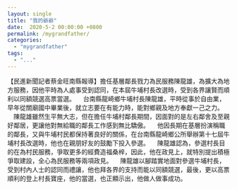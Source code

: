```yaml
---
layout: single
title: "我的爺爺"
date:  2020-5-2 00:00:00 +0800
permalink: /mygrandfather/
categories: 
  - "mygrandfather"
tags:
  - "..."
---
```


【民進新聞記者蔡金旺南縣報導】擔任基層鄰長戮力為民服務陳龍雄，為擴大為地方服務，因他平時為人處事受到認同，在本屆牛埔村長改選時，受到各界讓賢而順利以同額競選高票當選。
　台南縣龍崎鄉牛埔村長陳龍雄，平時從事於自由業，早年從關廟國中畢業後，就立志要在有能力時，能對鄉親及地方奉獻一己之力。
　陳龍雄雖然生平無大志，但在擔任牛埔村鄰長期間，因面對的是左右鄰舍及至親好鄰居，更讓他對無給職的鄰長工作感到無比驕傲。
　他因長期在基層扮演稱職的鄰長，又與牛埔村民都保持著良好的關係，在台南縣龍崎鄉公所舉辦第十七屆牛埔村長改選時，他也在親朋好友的鼓勵下投入參選。
　陳龍雄認為，參選村長目的在為村民服務，爭取更多的經費造福桑梓，因此，他在政見上，就特別提出積極爭取建設，全心為民服務等兩項政見。
　陳龍雄以腳踏實地面對參選牛埔村長，受到村內人士的認同而禮讓，他也拜各界的支持而能以同額競選，最後，更以高票順利的登上村長寶座，他的當選，也正顯示出，他做人做事成功。


